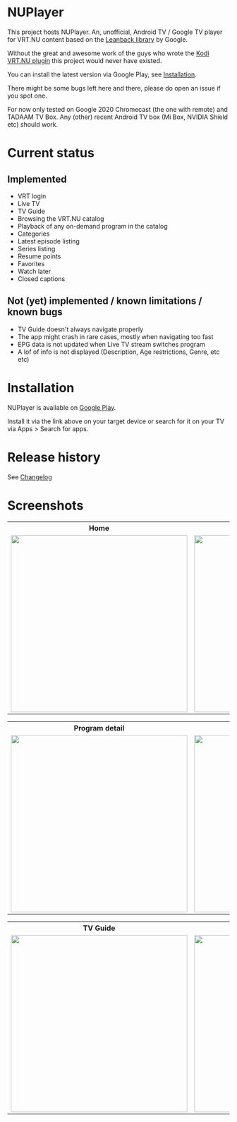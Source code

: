# NUPlayer

This project hosts NUPlayer. An, unofficial, Android TV / Google TV player for VRT.NU content based on the [Leanback library](https://github.com/android/tv-samples) by Google.

Without the great and awesome work of the guys who wrote the [Kodi VRT.NU plugin](https://github.com/add-ons/plugin.video.vrt.nu/) this project would never have existed.

You can install the latest version via Google Play, see [Installation](#installation).

There might be some bugs left here and there, please do open an issue if you spot one.

For now only tested on Google 2020 Chromecast (the one with remote) and TADAAM TV Box. Any (other) recent Android TV box (Mi Box, NVIDIA Shield etc) should work.

# Current status

## Implemented

- VRT login
- Live TV
- TV Guide
- Browsing the VRT.NU catalog
- Playback of any on-demand program in the catalog
- Categories
- Latest episode listing
- Series listing
- Resume points
- Favorites
- Watch later
- Closed captions

## Not (yet) implemented / known limitations / known bugs

- TV Guide doesn't always navigate properly
- The app might crash in rare cases, mostly when navigating too fast
- EPG data is not updated when Live TV stream switches program
- A lof of info is not displayed (Description, Age restrictions, Genre, etc etc)

# Installation

NUPlayer is available on [Google Play](https://play.google.com/store/apps/details?id=be.lorang.nuplayer).

Install it via the link above on your target device or search for it on your TV via Apps > Search for apps.

# Release history

See [Changelog](CHANGELOG.md)

# Screenshots

<table>
    <tr>
        <th>Home</th>
        <th>Catalog</th>
    </tr>
    <tr>
        <td><img src="screenshots/screenshot_home.png" width="400"></td>
        <td><img src="screenshots/screenshot_catalog.png" width="400"></td>
    </tr>
</table>

<table>
    <tr>
        <th>Program detail</th>
        <th>Series</th>
    </tr>
    <tr>
        <td><img src="screenshots/screenshot_journaal.png" width="400"></td>
        <td><img src="screenshots/screenshot_series.png" width="400"></td>
    </tr>
</table>

<table>
    <tr>
        <th>TV Guide</th>
        <th>Categories</th>
    </tr>
    <tr>
        <td><img src="screenshots/screenshot_tvguide.png" width="400"></td>
        <td><img src="screenshots/screenshot_categories.png" width="400"></td>
    </tr>
</table>